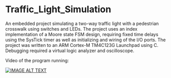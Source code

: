 # Traffic_Light_Simulation
An embedded project simulating a two-way traffic light with a pedestrian crosswalk using switches and LEDs. The project uses an index implementation of a Moore state FSM design, requiring fixed time delays using the SysTick timer as well as initializing and wiring of the I/O ports. The project was written to an ARM Cortex-M TM4C123G Launchpad using C. Debugging required a virtual logic analyzer and oscilloscope.

Video of the program running: 

[![IMAGE ALT TEXT](http://img.youtube.com/vi/KLlZ0n3emtY/0.jpg)](http://www.youtube.com/watch?v=KLlZ0n3emtY "Traffic_Light_Simulation")
